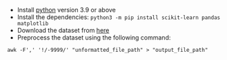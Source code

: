 - Install [python](https://www.python.org) version 3.9 or above
- Install the dependencies: `python3 -m pip install scikit-learn pandas matplotlib`
- Download the dataset from [here](https://www.ncei.noaa.gov/data/oceans/ncei/ocads/data/0257247/GLODAPv2.2022_Atlantic_Ocean.csv)
- Preprocess the dataset using the following command:
```
awk -F',' '!/-9999/' "unformatted_file_path" > "output_file_path"
```

